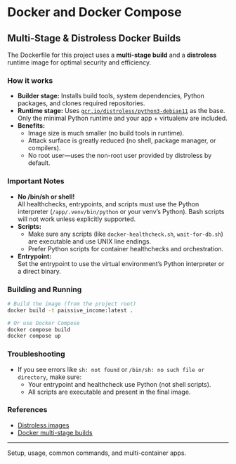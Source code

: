 # Docker and Docker Compose

## Multi-Stage & Distroless Docker Builds

The Dockerfile for this project uses a **multi-stage build** and a **distroless** runtime image for optimal security and efficiency.

### How it works

- **Builder stage:** Installs build tools, system dependencies, Python packages, and clones required repositories.
- **Runtime stage:** Uses [`gcr.io/distroless/python3-debian11`](https://github.com/GoogleContainerTools/distroless) as the base. Only the minimal Python runtime and your app + virtualenv are included.
- **Benefits:**  
  - Image size is much smaller (no build tools in runtime).
  - Attack surface is greatly reduced (no shell, package manager, or compilers).
  - No root user—uses the non-root user provided by distroless by default.

### Important Notes

- **No /bin/sh or shell!**  
  All healthchecks, entrypoints, and scripts must use the Python interpreter (`/app/.venv/bin/python` or your venv’s Python). Bash scripts will not work unless explicitly supported.
- **Scripts:**  
  - Make sure any scripts (like `docker-healthcheck.sh`, `wait-for-db.sh`) are executable and use UNIX line endings.
  - Prefer Python scripts for container healthchecks and orchestration.
- **Entrypoint:**  
  Set the entrypoint to use the virtual environment’s Python interpreter or a direct binary.

### Building and Running

```bash
# Build the image (from the project root)
docker build -t paissive_income:latest .

# Or use Docker Compose
docker compose build
docker compose up
```

### Troubleshooting

- If you see errors like `sh: not found` or `/bin/sh: no such file or directory`, make sure:
  - Your entrypoint and healthcheck use Python (not shell scripts).
  - All scripts are executable and present in the final image.

### References

- [Distroless images](https://github.com/GoogleContainerTools/distroless)
- [Docker multi-stage builds](https://docs.docker.com/build/building/multi-stage/)

---

Setup, usage, common commands, and multi-container apps.